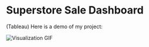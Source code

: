# Superstore Sale Dashboard
 (Tableau)
Here is a demo of my project:

![Visualization GIF](https://github.com/TheintThinzarAung/All-about-Dashboards/blob/main/TableauSuperStoreSaleDashboard/Visulization.gif)
